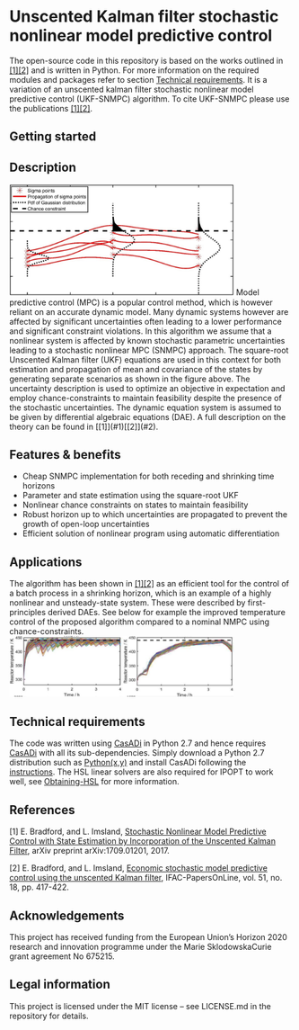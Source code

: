 # Unscented Kalman filter stochastic nonlinear model predictive control
The open-source code in this repository is based on the works outlined in [[1]](#1)[[2]](#2) and is written in Python. For more information on the required modules and packages refer to section [Technical requirements](#Tr). It is a variation of an unscented kalman filter stochastic nonlinear model predictive control (UKF-SNMPC) algorithm. To cite UKF-SNMPC please use the publications [[1]](#1)[[2]](#2). 

## Getting started

## Description
<img src="/Images/Image1.jpg" width="400">
Model predictive control (MPC) is a popular control method, which is however reliant on an accurate dynamic model. Many dynamic systems however are affected by significant uncertainties often leading to a lower performance and significant constraint violations. In this algorithm we assume that a nonlinear system is affected by known stochastic parametric uncertainties leading to a stochastic nonlinear MPC (SNMPC) approach. The square-root Unscented Kalman filter (UKF) equations are used in this context for both estimation and propagation of mean and covariance of the states by generating separate scenarios as shown in the figure above. The uncertainty description is used to optimize an objective in expectation and employ chance-constraints to maintain feasibility despite the presence of the stochastic uncertainties. The dynamic equation system is assumed to be given by differential algebraic equations (DAE). A full description on the theory can be found in [[1]](#1)[[2]](#2).  

## Features & benefits
* Cheap SNMPC implementation for both receding and shrinking time horizons
* Parameter and state estimation using the square-root UKF
* Nonlinear chance constraints on states to maintain feasibility
* Robust horizon up to which uncertainties are propagated to prevent the growth of open-loop uncertainties
* Efficient solution of nonlinear program using automatic differentiation

## Applications
The algorithm has been shown in [[1]](#1)[[2]](#2) as an efficient tool for the control of a batch process in a shrinking horizon, which is an example of a highly nonlinear and unsteady-state system. These were described by first-principles derived DAEs. See below for example the improved temperature control of the proposed algorithm compared to a nominal NMPC using chance-constraints.
<img src="/Images/Image2.jpg" width="400">

## Technical requirements
The code was written using [CasADi](https://web.casadi.org/) in Python 2.7 and hence requires [CasADi](https://web.casadi.org/) with all its sub-dependencies. Simply download a Python 2.7 distribution such as [Python(x,y)](https://python-xy.github.io/) and install CasADi following the [instructions](https://github.com/casadi/casadi/wiki/InstallationInstructions). The HSL linear solvers are also required for IPOPT to work well, see [Obtaining-HSL](https://github.com/casadi/casadi/wiki/Obtaining-HSL) for more information.
<a name="Tr">
</a>

## References
[1] E. Bradford, and L. Imsland, [Stochastic Nonlinear Model Predictive Control with State Estimation by Incorporation of the Unscented Kalman Filter](https://www.researchgate.net/profile/Eric_Bradford/publication/319501430_Stochastic_Nonlinear_Model_Predictive_Control_with_State_Estimation_by_Incorporation_of_the_Unscented_Kalman_Filter/links/59b6774aaca2722453a3a7a9/Stochastic-Nonlinear-Model-Predictive-Control-with-State-Estimation-by-Incorporation-of-the-Unscented-Kalman-Filter.pdf), arXiv preprint arXiv:1709.01201, 2017. 
<a name="1">
</a>

[2] E. Bradford, and L. Imsland, [Economic stochastic model predictive control using the unscented Kalman filter](https://brage.bibsys.no/xmlui/bitstream/handle/11250/2568350/1-s2.0-S2405896318320196-main.pdf?sequence=5), IFAC-PapersOnLine, vol. 51, no. 18, pp. 417-422. 
<a name="2">
</a>

## Acknowledgements
This project has received funding from the European Union’s Horizon 2020 research and innovation programme under the Marie SklodowskaCurie grant agreement No 675215.

## Legal information
This project is licensed under the MIT license – see LICENSE.md in the repository for details.
